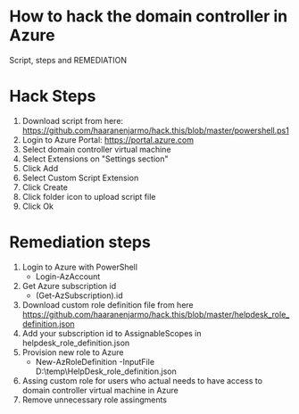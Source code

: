 # How to hack the domain controller in Azure
Script, steps and REMEDIATION


# Hack Steps

1. Download script from here: https://github.com/haaranenjarmo/hack.this/blob/master/powershell.ps1
2. Login to Azure Portal: https://portal.azure.com
3. Select domain controller virtual machine
4. Select Extensions on "Settings section"
5. Click Add
6. Select Custom Script Extension
7. Click Create
8. Click folder icon to upload script file
9. Click Ok


# Remediation steps

1. Login to Azure with PowerShell
    - Login-AzAccount
2. Get Azure subscription id
    - (Get-AzSubscription).id
3. Download custom role definition file from here https://github.com/haaranenjarmo/hack.this/blob/master/helpdesk_role_definition.json
4. Add your subscription id to AssignableScopes in helpdesk_role_definition.json
5. Provision new role to Azure
    - New-AzRoleDefinition -InputFile D:\temp\HelpDesk_role_definition.json
6. Assing custom role for users who actual needs to have access to domain controller virtual machine in Azure
7. Remove unnecessary role assingments
